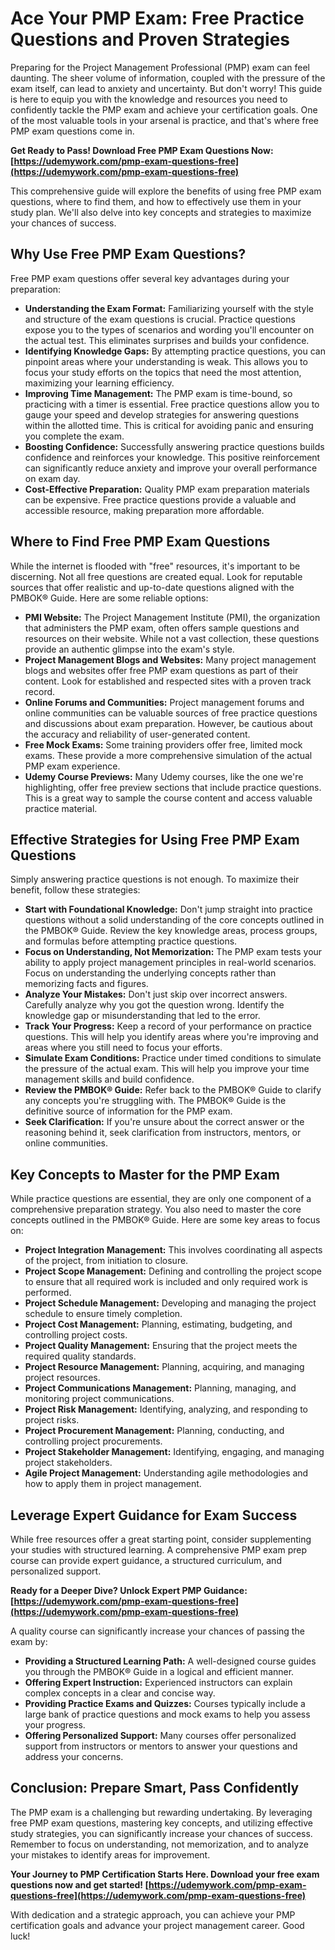 # Ace Your PMP Exam: Free Practice Questions and Proven Strategies

Preparing for the Project Management Professional (PMP) exam can feel daunting. The sheer volume of information, coupled with the pressure of the exam itself, can lead to anxiety and uncertainty. But don't worry! This guide is here to equip you with the knowledge and resources you need to confidently tackle the PMP exam and achieve your certification goals. One of the most valuable tools in your arsenal is practice, and that's where free PMP exam questions come in.

**Get Ready to Pass! Download Free PMP Exam Questions Now: [https://udemywork.com/pmp-exam-questions-free](https://udemywork.com/pmp-exam-questions-free)**

This comprehensive guide will explore the benefits of using free PMP exam questions, where to find them, and how to effectively use them in your study plan. We'll also delve into key concepts and strategies to maximize your chances of success.

## Why Use Free PMP Exam Questions?

Free PMP exam questions offer several key advantages during your preparation:

*   **Understanding the Exam Format:** Familiarizing yourself with the style and structure of the exam questions is crucial. Practice questions expose you to the types of scenarios and wording you'll encounter on the actual test. This eliminates surprises and builds your confidence.
*   **Identifying Knowledge Gaps:** By attempting practice questions, you can pinpoint areas where your understanding is weak. This allows you to focus your study efforts on the topics that need the most attention, maximizing your learning efficiency.
*   **Improving Time Management:** The PMP exam is time-bound, so practicing with a timer is essential. Free practice questions allow you to gauge your speed and develop strategies for answering questions within the allotted time. This is critical for avoiding panic and ensuring you complete the exam.
*   **Boosting Confidence:** Successfully answering practice questions builds confidence and reinforces your knowledge. This positive reinforcement can significantly reduce anxiety and improve your overall performance on exam day.
*   **Cost-Effective Preparation:** Quality PMP exam preparation materials can be expensive. Free practice questions provide a valuable and accessible resource, making preparation more affordable.

## Where to Find Free PMP Exam Questions

While the internet is flooded with "free" resources, it's important to be discerning. Not all free questions are created equal. Look for reputable sources that offer realistic and up-to-date questions aligned with the PMBOK® Guide. Here are some reliable options:

*   **PMI Website:** The Project Management Institute (PMI), the organization that administers the PMP exam, often offers sample questions and resources on their website. While not a vast collection, these questions provide an authentic glimpse into the exam's style.
*   **Project Management Blogs and Websites:** Many project management blogs and websites offer free PMP exam questions as part of their content. Look for established and respected sites with a proven track record.
*   **Online Forums and Communities:** Project management forums and online communities can be valuable sources of free practice questions and discussions about exam preparation. However, be cautious about the accuracy and reliability of user-generated content.
*   **Free Mock Exams:** Some training providers offer free, limited mock exams. These provide a more comprehensive simulation of the actual PMP exam experience.
*   **Udemy Course Previews:** Many Udemy courses, like the one we're highlighting, offer free preview sections that include practice questions. This is a great way to sample the course content and access valuable practice material.

## Effective Strategies for Using Free PMP Exam Questions

Simply answering practice questions is not enough. To maximize their benefit, follow these strategies:

*   **Start with Foundational Knowledge:** Don't jump straight into practice questions without a solid understanding of the core concepts outlined in the PMBOK® Guide. Review the key knowledge areas, process groups, and formulas before attempting practice questions.
*   **Focus on Understanding, Not Memorization:** The PMP exam tests your ability to apply project management principles in real-world scenarios. Focus on understanding the underlying concepts rather than memorizing facts and figures.
*   **Analyze Your Mistakes:** Don't just skip over incorrect answers. Carefully analyze why you got the question wrong. Identify the knowledge gap or misunderstanding that led to the error.
*   **Track Your Progress:** Keep a record of your performance on practice questions. This will help you identify areas where you're improving and areas where you still need to focus your efforts.
*   **Simulate Exam Conditions:** Practice under timed conditions to simulate the pressure of the actual exam. This will help you improve your time management skills and build confidence.
*   **Review the PMBOK® Guide:** Refer back to the PMBOK® Guide to clarify any concepts you're struggling with. The PMBOK® Guide is the definitive source of information for the PMP exam.
*   **Seek Clarification:** If you're unsure about the correct answer or the reasoning behind it, seek clarification from instructors, mentors, or online communities.

## Key Concepts to Master for the PMP Exam

While practice questions are essential, they are only one component of a comprehensive preparation strategy. You also need to master the core concepts outlined in the PMBOK® Guide. Here are some key areas to focus on:

*   **Project Integration Management:** This involves coordinating all aspects of the project, from initiation to closure.
*   **Project Scope Management:** Defining and controlling the project scope to ensure that all required work is included and only required work is performed.
*   **Project Schedule Management:** Developing and managing the project schedule to ensure timely completion.
*   **Project Cost Management:** Planning, estimating, budgeting, and controlling project costs.
*   **Project Quality Management:** Ensuring that the project meets the required quality standards.
*   **Project Resource Management:** Planning, acquiring, and managing project resources.
*   **Project Communications Management:** Planning, managing, and monitoring project communications.
*   **Project Risk Management:** Identifying, analyzing, and responding to project risks.
*   **Project Procurement Management:** Planning, conducting, and controlling project procurements.
*   **Project Stakeholder Management:** Identifying, engaging, and managing project stakeholders.
*   **Agile Project Management:** Understanding agile methodologies and how to apply them in project management.

## Leverage Expert Guidance for Exam Success

While free resources offer a great starting point, consider supplementing your studies with structured learning. A comprehensive PMP exam prep course can provide expert guidance, a structured curriculum, and personalized support.

**Ready for a Deeper Dive? Unlock Expert PMP Guidance: [https://udemywork.com/pmp-exam-questions-free](https://udemywork.com/pmp-exam-questions-free)**

A quality course can significantly increase your chances of passing the exam by:

*   **Providing a Structured Learning Path:** A well-designed course guides you through the PMBOK® Guide in a logical and efficient manner.
*   **Offering Expert Instruction:** Experienced instructors can explain complex concepts in a clear and concise way.
*   **Providing Practice Exams and Quizzes:** Courses typically include a large bank of practice questions and mock exams to help you assess your progress.
*   **Offering Personalized Support:** Many courses offer personalized support from instructors or mentors to answer your questions and address your concerns.

## Conclusion: Prepare Smart, Pass Confidently

The PMP exam is a challenging but rewarding undertaking. By leveraging free PMP exam questions, mastering key concepts, and utilizing effective study strategies, you can significantly increase your chances of success. Remember to focus on understanding, not memorization, and to analyze your mistakes to identify areas for improvement.

**Your Journey to PMP Certification Starts Here. Download your free exam questions now and get started! [https://udemywork.com/pmp-exam-questions-free](https://udemywork.com/pmp-exam-questions-free)**

With dedication and a strategic approach, you can achieve your PMP certification goals and advance your project management career. Good luck!
